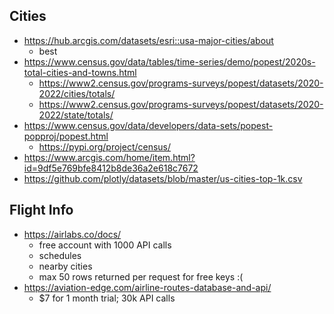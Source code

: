 ## Cities

- https://hub.arcgis.com/datasets/esri::usa-major-cities/about
  - best
- https://www.census.gov/data/tables/time-series/demo/popest/2020s-total-cities-and-towns.html
  - https://www2.census.gov/programs-surveys/popest/datasets/2020-2022/cities/totals/
  - https://www2.census.gov/programs-surveys/popest/datasets/2020-2022/state/totals/
- https://www.census.gov/data/developers/data-sets/popest-popproj/popest.html
  - https://pypi.org/project/census/
- https://www.arcgis.com/home/item.html?id=9df5e769bfe8412b8de36a2e618c7672
- https://github.com/plotly/datasets/blob/master/us-cities-top-1k.csv

## Flight Info

- https://airlabs.co/docs/
  - free account with 1000 API calls
  - schedules
  - nearby cities
  - max 50 rows returned per request for free keys :(
- https://aviation-edge.com/airline-routes-database-and-api/
  - $7 for 1 month trial; 30k API calls

